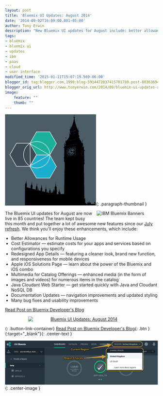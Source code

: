 ```yaml
---
layout: post
title: 'Bluemix UI Updates: August 2014'
date: '2014-09-02T16:09:00.001-05:00'
author: Tony Erwin
description: "New Bluemix UI updates for August include: better allowances for runtime usage, cost estimator, redesigned app details, SSL certificates for custom domains, Apple iOS solutions page, multimedia for catalog offerings, and many miscellaneous bug fixes and usability improvements."
tags:
- bluemix
- bluemix ui
- updates
- ibm
- paas
- cloud
- user interface
modified_time: '2015-01-11T15:07:19.569-06:00'
blogger_id: tag:blogger.com,1999:blog-5914472037415701789.post-8036369485321474648
blogger_orig_url: http://www.tonyerwin.com/2014/09/bluemix-ui-updates-august-2014.html
image:
    feature: ""
    thumb: ""
---
```


![Bluemix UI Updates: Bluemix & Big Ben](/images/2014-11-20-bluemix-london-now-live/bluemixBigBen300.png){: .paragraph-thumbnail }

<div class="tonyBlog"><!-- Adding hidden thumb because Blogger does weird cropping --> <img border="0" src="http://2.bp.blogspot.com/-sHBOjMi9te0/VAYtS0vZ8RI/AAAAAAADrZ4/bShBvYXD_G0/s1600/appDetailsFullMobileThumb.png" height="72" style="display: none;" width="72" /><a href="http://3.bp.blogspot.com/-BZ5nolDVXkg/VAYsvQVd2hI/AAAAAAADrZo/VATN-Ab7xyI/s1600/augustFeatured.png" target="_blank"><img alt="IBM Bluemix Banners" src="http://3.bp.blogspot.com/-BZ5nolDVXkg/VAYsvQVd2hI/AAAAAAADrZo/VATN-Ab7xyI/s1600/augustFeatured.png" scale="0" style="display: block; float: right; height: auto; margin: 0px 0px 10px 0px; max-height: 800px; max-width: 1600px; padding: 0px 0px 0px 15px; position: relative; width: 40%;" title="IBM Bluemix Banners" /></a> The Bluemix UI updates for August are now live in 85 countries! The team kept busy this month and put together a lot of awesome new features since our <a target="_blank" href="https://developer.ibm.com/bluemix/2014/08/01/bluemix-ui-updates-for-july/">July refresh</a>. We think you'll enjoy these enhancements, which include:<br /><ul style="padding-left: 20px;margin-top:1em;"><li>Better Allowances for Runtime Usage</li><li>Cost Estimator &mdash; estimate costs for your apps and services based on configurations you specify</li><li>Redesigned App Details &mdash; featuring a cleaner look, brand new function, and responsiveness for mobile devices</li><li style="display:none;">SSL Certificates for Custom Domains &mdash; upload SSL certificates to secure your custom domains</li><li>Apple iOS Solutions Page &mdash; learn about the power of the Bluemix and iOS combo</li><li>Multimedia for Catalog Offerings &mdash; enhanced media (in the form of images and videos) for numerous items in the catalog</li><li>Java Cloudant Web Starter &mdash; get started quickly with Java and Cloudant NoSQL DB</li><li>Documentation Updates &mdash; navigation improvements and updated styling</li><li>Many bug fixes and usability improvements</li></ul><p class="button-link-container"><a class="button-link" target="_blank" href="https://developer.ibm.com/bluemix/2014/09/02/bluemix-ui-updates-august-2014/">Read Post on Bluemix Developer's Blog</a></p><a href="http://3.bp.blogspot.com/-5J2JA5ZnXLQ/VAYsv489HsI/AAAAAAADrZs/wHYKyVqiZ_o/s1600/appDetailsFull.png" target="_blank"><img alt="Bluemix UI Updates: August 2014" src="http://3.bp.blogspot.com/-5J2JA5ZnXLQ/VAYsv489HsI/AAAAAAADrZs/wHYKyVqiZ_o/s1600/appDetailsFull.png" scale="0" style="display: block; height: auto; margin: 0px auto 10px auto; max-height: 1113px; max-width: 1600px; position: relative; text-align: center; width: 70%;" title="Bluemix UI Updates: August 2014"/></a></div>


{: .button-link-container}
[Read Post on Bluemix Developer's Blog](https://www.ibm.com/blogs/bluemix/2014/11/bluemix-london/){: .btn }{:target="_blank"}{: .center-text }

![Bluemix UI Updates: Region Selector](/images/2014-11-20-bluemix-london-now-live/bluemixRegionsPulldown_annotated.png){: .center-image }